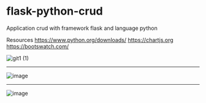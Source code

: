 # flask-python-crud
Application crud with framework flask and language python

Resources
https://www.python.org/downloads/
https://chartjs.org
https://bootswatch.com/


![git1 (1)](https://user-images.githubusercontent.com/26560418/130847414-65398b88-1c99-45a2-9271-09d2def8945c.png)

----------------------------------------------------------------------------------------------------------------
![image](https://user-images.githubusercontent.com/26560418/130842555-6767029f-cdb3-4c50-a8b3-b090f695f899.png)

----------------------------------------------------------------------------------------------------------------
![image](https://user-images.githubusercontent.com/26560418/130842745-135356eb-fda3-48c9-ba91-5d6298b28d8d.png)
